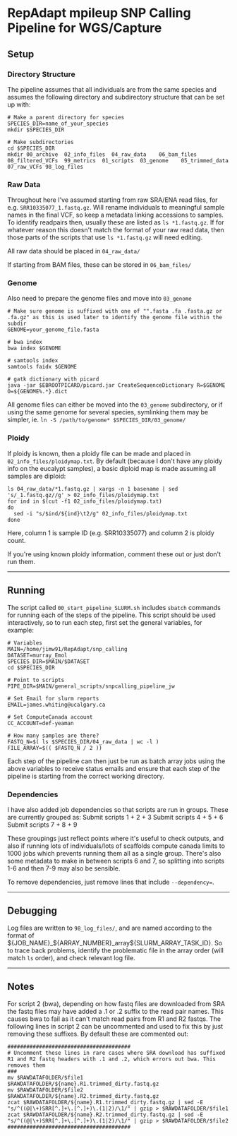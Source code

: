 # RepAdapt mpileup SNP Calling Pipeline for WGS/Capture

## Setup
### Directory Structure
The pipeline assumes that all individuals are from the same species and assumes the following directory and subdirectory structure that can be set up with:
```
# Make a parent directory for species
SPECIES_DIR=name_of_your_species
mkdir $SPECIES_DIR

# Make subdirectories
cd $SPECIES_DIR
mkdir 00_archive  02_info_files  04_raw_data	06_bam_files  08_filtered_VCFs  99_metrics	01_scripts  03_genome	 05_trimmed_data  07_raw_VCFs 98_log_files
```

### Raw Data
Throughout here I've assumed starting from raw SRA/ENA read files, for e.g. `SRR10335077_1.fastq.gz`. Will rename individuals to meaningful sample names in the final VCF, so keep a metadata linking accessions to samples. To identify readpairs then, usually these are listed as `ls *1.fastq.gz`. If for whatever reason this doesn't match the format of your raw read data, then those parts of the scripts that use `ls *1.fastq.gz` will need editing.

All raw data should be placed in `04_raw_data/`

If starting from BAM files, these can be stored in `06_bam_files/`

### Genome
Also need to prepare the genome files and move into `03_genome`
```
# Make sure genome is suffixed with one of "".fasta .fa .fasta.gz or .fa.gz" as this is used later to identify the genome file within the subdir
GENOME=your_genome_file.fasta

# bwa index
bwa index $GENOME

# samtools index
samtools faidx $GENOME

# gatk dictionary with picard
java -jar $EBROOTPICARD/picard.jar CreateSequenceDictionary R=$GENOME O=${GENOME%.*}.dict
```
All genome files can either be moved into the `03_genome` subdirectory, or if using the same genome for several species, symlinking them may be simpler, ie. `ln -S /path/to/genome* $SPECIES_DIR/03_genome/`

### Ploidy
If ploidy is known, then a ploidy file can be made and placed in `02_info_files/ploidymap.txt`. By default (because I don't have any ploidy info on the eucalypt samples), a basic diploid map is made assuming all samples are diploid:
```
ls 04_raw_data/*1.fastq.gz | xargs -n 1 basename | sed 's/_1.fastq.gz//g' > 02_info_files/ploidymap.txt
for ind in $(cut -f1 02_info_files/ploidymap.txt)
do
  sed -i "s/$ind/${ind}\t2/g" 02_info_files/ploidymap.txt
done
```

Here, column 1 is sample ID (e.g. SRR10335077) and column 2 is ploidy count.

If you're using known ploidy information, comment these out or just don't run them.

---

## Running
The script called `00_start_pipeline_SLURM.sh` includes `sbatch` commands for running each of the steps of the pipeline. This script should be used interactively, so to run each step, first set the general variables, for example:
```
# Variables
MAIN=/home/jimw91/RepAdapt/snp_calling
DATASET=murray_Emol
SPECIES_DIR=$MAIN/$DATASET
cd $SPECIES_DIR

# Point to scripts
PIPE_DIR=$MAIN/general_scripts/snpcalling_pipeline_jw

# Set Email for slurm reports
EMAIL=james.whiting@ucalgary.ca

# Set ComputeCanada account
CC_ACCOUNT=def-yeaman

# How many samples are there?
FASTQ_N=$( ls $SPECIES_DIR/04_raw_data | wc -l )
FILE_ARRAY=$(( $FASTQ_N / 2 ))
```

Each step of the pipeline can then just be run as batch array jobs using the above variables to receive status emails and ensure that each step of the pipeline is starting from the correct working directory.

### Dependencies
I have also added job dependencies so that scripts are run in groups. These are currently grouped as:
Submit scripts 1 + 2 + 3
Submit scripts 4 + 5 + 6
Submit scripts 7 + 8 + 9

These groupings just reflect points where it's useful to check outputs, and also if running lots of individuals/lots of scaffolds compute canada limits to 1000 jobs which prevents running them all as a single group. There's also some metadata to make in between scripts 6 and 7, so splitting into scripts 1-6 and then 7-9 may also be sensible.

To remove dependencies, just remove lines that include `--dependency=`.

---

## Debugging
Log files are written to `98_log_files/`, and are named according to the format of ${JOB_NAME}_${ARRAY_NUMBER}_array${SLURM_ARRAY_TASK_ID}. So to trace back problems, identify the problematic file in the array order (will match `ls` order), and check relevant log file.

---

## Notes
For script 2 (bwa), depending on how fastq files are downloaded from SRA the fastq files may have added a .1 or .2 suffix to the read pair names. This causes bwa to fail as it can't match read pairs from R1 and R2 fastqs. The following lines in script 2 can be uncommented and used to fix this by just removing these suffixes. By default these are commented out:
```
#######################################
# Uncomment these lines in rare cases where SRA download has suffixed R1 and R2 fastq headers with .1 and .2, which errors out bwa. This removes them
###
mv $RAWDATAFOLDER/$file1 $RAWDATAFOLDER/${name}.R1.trimmed_dirty.fastq.gz
mv $RAWDATAFOLDER/$file2 $RAWDATAFOLDER/${name}.R2.trimmed_dirty.fastq.gz
zcat $RAWDATAFOLDER/${name}.R1.trimmed_dirty.fastq.gz | sed -E "s/^((@|\+)SRR[^.]+\.[^.]+)\.(1|2)/\1/" | gzip > $RAWDATAFOLDER/$file1
zcat $RAWDATAFOLDER/${name}.R2.trimmed_dirty.fastq.gz | sed -E "s/^((@|\+)SRR[^.]+\.[^.]+)\.(1|2)/\1/" | gzip > $RAWDATAFOLDER/$file2
#######################################
```
